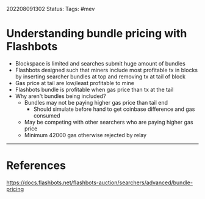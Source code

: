 202208091302
Status: 
Tags: #mev

# Understanding bundle pricing with Flashbots
- Blockspace is limited and searches submit huge amount of bundles
- Flashbots designed such that miners include most profitable tx in blocks by inserting searcher bundles at top and removing tx at tail of block
- Gas price at tail are low/least profitable to mine 
- Flashbots bundle is profitable when gas price than tx at the tail
- Why aren't bundles being included?
	- Bundles may not be paying higher gas price than tail end
		- Should simulate before hand to get coinbase difference and gas consumed
	- May be competing with other searchers who are paying higher gas price
	- Minimum 42000 gas otherwise rejected by relay







---
# References
https://docs.flashbots.net/flashbots-auction/searchers/advanced/bundle-pricing
